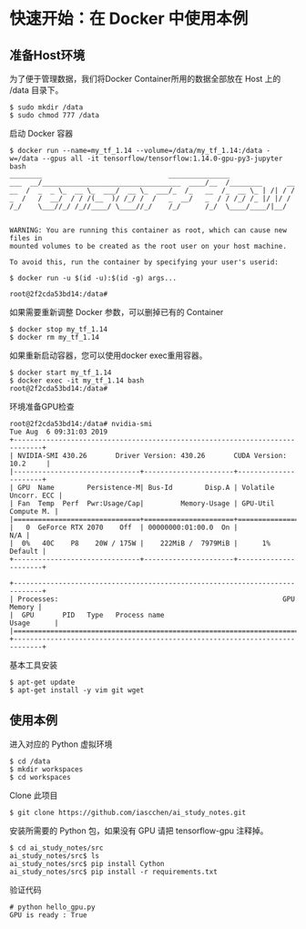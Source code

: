 # 快速开始：在 Docker 中使用本例

## 准备Host环境

为了便于管理数据，我们将Docker Container所用的数据全部放在 Host 上的 /data 目录下。

    $ sudo mkdir /data
    $ sudo chmod 777 /data

启动 Docker 容器

    $ docker run --name=my_tf_1.14 --volume=/data/my_tf_1.14:/data -w=/data --gpus all -it tensorflow/tensorflow:1.14.0-gpu-py3-jupyter bash
    ________                               _______________
    ___  __/__________________________________  ____/__  /________      __
    __  /  _  _ \_  __ \_  ___/  __ \_  ___/_  /_   __  /_  __ \_ | /| / /
    _  /   /  __/  / / /(__  )/ /_/ /  /   _  __/   _  / / /_/ /_ |/ |/ /
    /_/    \___//_/ /_//____/ \____//_/    /_/      /_/  \____/____/|__/
    
    
    WARNING: You are running this container as root, which can cause new files in
    mounted volumes to be created as the root user on your host machine.
    
    To avoid this, run the container by specifying your user's userid:
    
    $ docker run -u $(id -u):$(id -g) args...
    
    root@2f2cda53bd14:/data#

如果需要重新调整 Docker 参数，可以删掉已有的 Container

    $ docker stop my_tf_1.14
    $ docker rm my_tf_1.14

如果重新启动容器，您可以使用docker exec重用容器。

    $ docker start my_tf_1.14
    $ docker exec -it my_tf_1.14 bash
    root@2f2cda53bd14:/data#

环境准备GPU检查

    root@2f2cda53bd14:/data# nvidia-smi
    Tue Aug  6 09:31:03 2019
    +-----------------------------------------------------------------------------+
    | NVIDIA-SMI 430.26       Driver Version: 430.26       CUDA Version: 10.2     |
    |-------------------------------+----------------------+----------------------+
    | GPU  Name        Persistence-M| Bus-Id        Disp.A | Volatile Uncorr. ECC |
    | Fan  Temp  Perf  Pwr:Usage/Cap|         Memory-Usage | GPU-Util  Compute M. |
    |===============================+======================+======================|
    |   0  GeForce RTX 2070    Off  | 00000000:01:00.0  On |                  N/A |
    |  0%   40C    P8    20W / 175W |    222MiB /  7979MiB |      1%      Default |
    +-------------------------------+----------------------+----------------------+
    
    +-----------------------------------------------------------------------------+
    | Processes:                                                       GPU Memory |
    |  GPU       PID   Type   Process name                             Usage      |
    |=============================================================================|
    +-----------------------------------------------------------------------------+

基本工具安装

    $ apt-get update
    $ apt-get install -y vim git wget

## 使用本例

进入对应的 Python 虚拟环境

    $ cd /data
    $ mkdir workspaces
    $ cd workspaces

Clone 此项目

    $ git clone https://github.com/iascchen/ai_study_notes.git
    
安装所需要的 Python 包，如果没有 GPU 请把 tensorflow-gpu 注释掉。
    
    $ cd ai_study_notes/src
    ai_study_notes/src$ ls
    ai_study_notes/src$ pip install Cython
    ai_study_notes/src$ pip install -r requirements.txt
    
验证代码

    # python hello_gpu.py
    GPU is ready : True
    